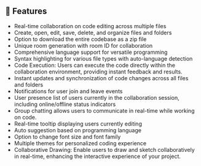 ## 🔮 Features

- Real-time collaboration on code editing across multiple files
- Create, open, edit, save, delete, and organize files and folders
- Option to download the entire codebase as a zip file
- Unique room generation with room ID for collaboration
- Comprehensive language support for versatile programming
- Syntax highlighting for various file types with auto-language detection
- Code Execution: Users can execute the code directly within the collaboration environment, providing instant feedback and results.
- Instant updates and synchronization of code changes across all files and folders
- Notifications for user join and leave events
- User presence list of users currently in the collaboration session, including online/offline status indicators
- Group chatting allows users to communicate in real-time while working on code.
- Real-time tooltip displaying users currently editing
- Auto suggestion based on programming language
- Option to change font size and font family
- Multiple themes for personalized coding experience
- Collaborative Drawing: Enable users to draw and sketch collaboratively in real-time, enhancing the interactive experience of your project.
